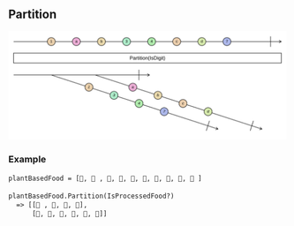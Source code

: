 ## Partition

![partition with marbles](partition.svg)

### Example

``` 
plantBasedFood = [🍉, 🍩 , 🎂, 🍌, 🍫, 🍓, 🍒, 🥕, 🌽, 🥧 ]

plantBasedFood.Partition(IsProcessedFood?) 
  => [[🍩 , 🎂, 🍫, 🥧],
      [🍉, 🍌, 🍓, 🍒, 🥕, 🌽]]
```